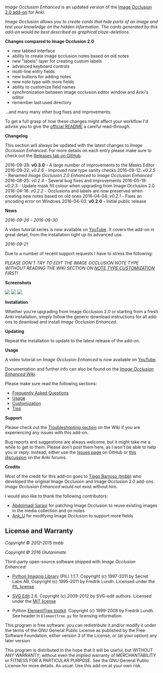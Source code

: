 *Image Occlusion Enhanced* is an updated version of the [Image Occlusion 2.0 add-on](https://github.com/tmbb/image-occlusion-2) for Anki.

*Image Occlusion allows you to create cards that hide parts of an image and test your knowledge on the hidden information. The cards generated by this add-on would be best described as graphical cloze-deletions.*

**Changes compared to Image Occlusion 2.0**

- new tabbed interface
- ability to create image occlusion notes based on old notes
- new "labels" layer for creating custom labels
- advanced keyboard controls
- multi-line entry fields
- new buttons for adding notes
- new note type with more fields
- ability to customize field names
- synchronization between image occlusion editor window and Anki's editor
- remember last used directory

...and many many other bug fixes and improvements. 

To get a full grasp of how these changes might affect your workflow I'd advise you to give the [official README](https://github.com/Glutanimate/image-occlusion-enhanced#changes-compared-to-the-original-add-on) a careful read-through.

**Changelog**

This section will always be updated with the latest changes to *Image Occlusion Enhanced*. For more details on each entry please make sure to check out the [Releases tab on GitHub](https://github.com/Glutanimate/image-occlusion-enhanced/releases).

2016-09-28: **v0.3.0** - A large number of improvements to the Masks Editor
2016-09-22: *v0.2.6* - Improved note type sanity checks
2016-09-12: *v0.2.5* - Renamed *Image Occlusion 2.0 Enhanced* to *Image Occlusion Enhanced*
2016-08-25: *v0.2.4* - Several bug fixes and improvements
2016-05-19: *v0.2.3* - Update mask fill colour when upgrading from Image Occlusion 2.0
2016-04-16: *v0.2.2* - Occlusions and labels are now preserved when creating new notes based on old ones
2016-04-04: *v0.2.1* - Fixes an encoding error on Windows
2016-04-03: **v0.2.0** - Initial public release

**News**

*2016-09-26 – 2016-09-30*

A video tutorial series is now available on <a href="https://www.youtube.com/playlist?list=PL3MozITKTz5YFHDGB19ypxcYfJ1ITk_6o" rel="nofollow">YouTube</a>. It covers the add-on in great detail, from the installation right up its advanced use.

*2016-09-21*

Due to a number of recent support requests I have to stress the following: 

*PLEASE DON'T TRY TO EDIT THE IMAGE OCCLUSION NOTE TYPE WITHOUT READING THE WIKI SECTION ON [NOTE TYPE CUSTOMIZATION](https://github.com/Glutanimate/image-occlusion-enhanced/wiki/Customization#note-type-and-card-template) FIRST!*

**Screenshots**

<img src="https://github.com/Glutanimate/image-occlusion-enhanced/blob/master/screenshots/screenshot-io-editor-1.png?raw=true">
<img src="https://github.com/Glutanimate/image-occlusion-enhanced/blob/master/screenshots/screenshot-io-editor-2.png?raw=true">
<img src="https://github.com/Glutanimate/image-occlusion-enhanced/blob/master/screenshots/screenshot-io-reviewer.png?raw=true">

**Installation**

Whether you're upgrading from Image Occlusion 2.0 or starting from a fresh Anki installation, simply follow the generic download instructions for all add-ons to download and install *Image Occlusion Enhanced*.

**Updating**

Repeat the installation to update to the latest release of the add-on.

**Usage**

A video tutorial on *Image Occlusion Enhanced* is now available on [YouTube](https://www.youtube.com/playlist?list=PL3MozITKTz5YFHDGB19ypxcYfJ1ITk_6o).

Documentation and further info can also be found on the [*Image Occlusion Enhanced* Wiki](https://github.com/Glutanimate/image-occlusion-enhanced/wiki).

Please make sure read the following sections:

- [Frequently Asked Questions](https://github.com/Glutanimate/image-occlusion-enhanced/wiki/FAQ)
- [Usage](https://github.com/Glutanimate/image-occlusion-enhanced/wiki/Usage)
- [Customization](https://github.com/Glutanimate/image-occlusion-enhanced/wiki/Customization)
- [Tips](https://github.com/Glutanimate/image-occlusion-enhanced/wiki/Tips)

**Support**

Please check out the [Troubleshooting section](https://github.com/Glutanimate/image-occlusion-enhanced/wiki/Troubleshooting) on the Wiki if you are experiencing any issues with this add-on.

Bug reports and suggestions are always welcome, but it might take me a while to get to them. Please don't post them here, as I won't be able to help you or reply. Instead, either use the [Issues page](https://github.com/Glutanimate/image-occlusion-enhanced/issues) on GitHub or [this discussion](https://anki.tenderapp.com/discussions/add-ons/7049-revamped-version-of-image-occlusion-2-for-anki-beta-testers-wanted) on the Anki forums.

**Credits**

Most of the credit for this add-on goes to [Tiago Barroso (tmbb)](https://github.com/tmbb) who developed the original Image Occlusion and Image Occlusion 2.0 add-ons. *Image Occlusion Enhanced* would not exist without him.

I would also like to thank the following contributors:

- [Abdolmadi Saravi](https://bitbucket.org/amsaravi/) for patching Image Occlusion to reuse existing images in the media collection and on notes
- [Ank_U](https://bitbucket.org/Ank_U/) for modifying Image Occlusion to support more fields

## License and Warranty

*Copyright © 2012-2015 tmbb*

*Copyright © 2016 Glutanimate*

Third-party open-source software shipped with *Image Occlusion Enhanced*:

- [Python Imaging Library](http://www.pythonware.com/products/pil/) (PIL) 1.1.7. Copyright (c) 1997-2011 by Secret Labs AB, Copyright (c) 1995-2011 by Fredrik Lundh. Licensed under the [PIL license](http://www.pythonware.com/products/pil/license.htm)
 
- [SVG Edit](https://github.com/SVG-Edit/svgedit) 2.6. Copyright (c) 2009-2012 by SVG-edit authors. Licensed under the [MIT license](https://github.com/SVG-Edit/svgedit/blob/master/LICENSE)

- Python [ElementTree toolkit](http://effbot.org/zone/element-index.htm). Copyright (c) 1999-2008 by Fredrik Lundh. See header in `ElementTree.py` for licensing information.

This program is free software: you can redistribute it and/or modify it under the terms of the GNU General Public License as published by the Free Software Foundation, either version 3 of the License, or (at your option) any later version. 

This program is distributed in the hope that it will be useful, but WITHOUT ANY WARRANTY; without even the implied warranty of MERCHANTABILITY or FITNESS FOR A PARTICULAR PURPOSE.  See the GNU General Public License for more details. As usual: Use this add-on at your own risk.
